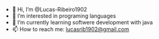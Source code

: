 - 👋 Hi, I’m @Lucas-Ribeiro1902
- 👀 I’m interested in programing languages
- 🌱 I’m currently learning softwere development with java 
- 📫 How to reach me: lucasrib1902@gmail.com

<!---
Lucas-Ribeiro1902/Lucas-Ribeiro1902 is a ✨ special ✨ repository because its `README.md` (this file) appears on your GitHub profile.
You can click the Preview link to take a look at your changes.
--->
